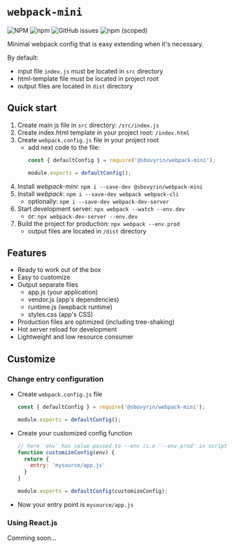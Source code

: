 # `webpack-mini`

![NPM](https://img.shields.io/npm/l/@sbovyrin/webpack-mini?color=green&style=flat-square)
![npm](https://img.shields.io/npm/dm/@sbovyrin/webpack-mini?color=green&style=flat-square)
![GitHub issues](https://img.shields.io/github/issues/sbovyrin/webpack-mini?color=green&style=flat-square)
![npm (scoped)](https://img.shields.io/npm/v/@sbovyrin/webpack-mini?color=green&style=flat-square)


Minimal webpack config that is easy extending when it's necessary.

By default:
- input file `index.js` must be located in `src` directory
- html-template file must be located in project root
- output files are located in `dist` directory


## Quick start

1. Create main js file in `src` directory: `/src/index.js`
2. Create index.html template in your project root: `/index.html`
3. Create `webpack.config.js` file in your project root
    - add next code to the file:
        ```javascript
        const { defaultConfig } = require('@sbovyrin/webpack-mini');
        
        module.exports = defaultConfig();
        ```
4. Install *webpack-mini*: `npm i --save-dev @sbovyrin/webpack-mini`
5. Install *webpack*: `npm i --save-dev webpack webpack-cli`
    - optionally: `npm i --save-dev webpack-dev-server`
6. Start development server: `npx webpack --watch --env.dev`
    - or: `npx webpack-dev-server --env.dev`
7. Build the project for production: `npx webpack --env.prod`
    - output files are located in `/dist` directory


## Features

- Ready to work out of the box
- Easy to customize
- Output separate files
    - app.js (your application)
    - vendor.js (app's dependencies)
    - runtime.js (wepback runtime)
    - styles.css (app's CSS)
- Production files are optimized (including tree-shaking)
- Hot server reload for development
- Lightweight and low resource consumer


## Customize

### Change entry configuration
- Create `webpack.config.js` file
    ```javascript
    const { defaultConfig } = require('@sbovyrin/webpack-mini');

    module.exports = defaultConfig();
    ```
- Create your customized config function
    ```javascript
    // here 'env' has value passed to --env (i.e '--env.prod' in script command)
    function customizeConfig(env) {
      return {
        entry: 'mysource/app.js'
      }
    }

    module.exports = defaultConfig(customizeConfig);
    ```
- Now your entry point is `mysource/app.js`

### Using React.js

Comming soon...
